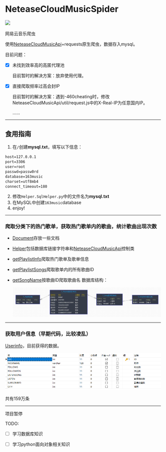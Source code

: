 # NeteaseCloudMusicSpider

![](https://cdn.rawgit.com/LunaGao/BlessYourCodeTag/master/tags/god.svg)

网易云音乐爬虫

使用[NeteaseCloudMusicApi](https://github.com/Binaryify/NeteaseCloudMusicApi)+requests原生爬虫，数据存入mysql。

目前问题：

- [x] 未找到效率高的高匿代理池

  目前暂时的解决方案：放弃使用代理。

- [x] 直接爬取频率过高会封IP

  目前暂时的解决方案：遇到-460cheating时，修改NeteaseCloudMusicApi/util/request.js中的X-Real-IP为任意国内IP。

  ......

---

## 食用指南

1. 在```/```创建**mysql.txt**，填写以下信息：
``` 
host=127.0.0.1
port=3306
user=root
passwd=passw0rd
database=163music
charset=utf8mb4
connect_timeout=180
```
2. 修改```Helper.SqlHelper.py```中的文件名为**mysql.txt**
3. 在MySQL中创建```163music```database
4. enjoy!

---


### 爬取分类下的热门歌单，获取热门歌单内的歌曲，统计歌曲出现次数

* [Document](https://github.com/1368129224/NeteaseCloudMusicSpider/tree/master/Document)存放一些文档

* [Helper](https://github.com/1368129224/NeteaseCloudMusicSpider/tree/master/Helper)包括数据库链接字符串和[NeteaseCloudMusicApi](https://github.com/Binaryify/NeteaseCloudMusicApi)控制类

* [getPlaylistInfo](https://github.com/1368129224/NeteaseCloudMusicSpider/tree/master/getPlaylistInfo)爬取热门歌单及歌单信息

* [getPlaylistSongs](https://github.com/1368129224/NeteaseCloudMusicSpider/tree/master/getPlaylistSongs)爬取歌单内的所有歌曲ID

* [getSongName](https://github.com/1368129224/NeteaseCloudMusicSpider/tree/master/getSongName)按歌曲ID爬取歌曲名
  数据库结构：

  ![数据库结构](https://github.com/1368129224/NeteaseCloudMusicSpider/blob/master/picture/20190414103943.jpg?raw=true)

---


### 获取用户信息（早期代码，比较凌乱）

[Userinfo](https://github.com/1368129224/NeteaseCloudMusicSpider/blob/master/Userinfo.py)，目前获得的数据。

![数据](https://github.com/1368129224/NeteaseCloudMusicSpider/blob/master/picture/1552876455910.png?raw=true)

共有159万条

---

项目暂停

TODO:

- [ ] 学习数据库知识
- [ ] 学习python面向对象相关知识

